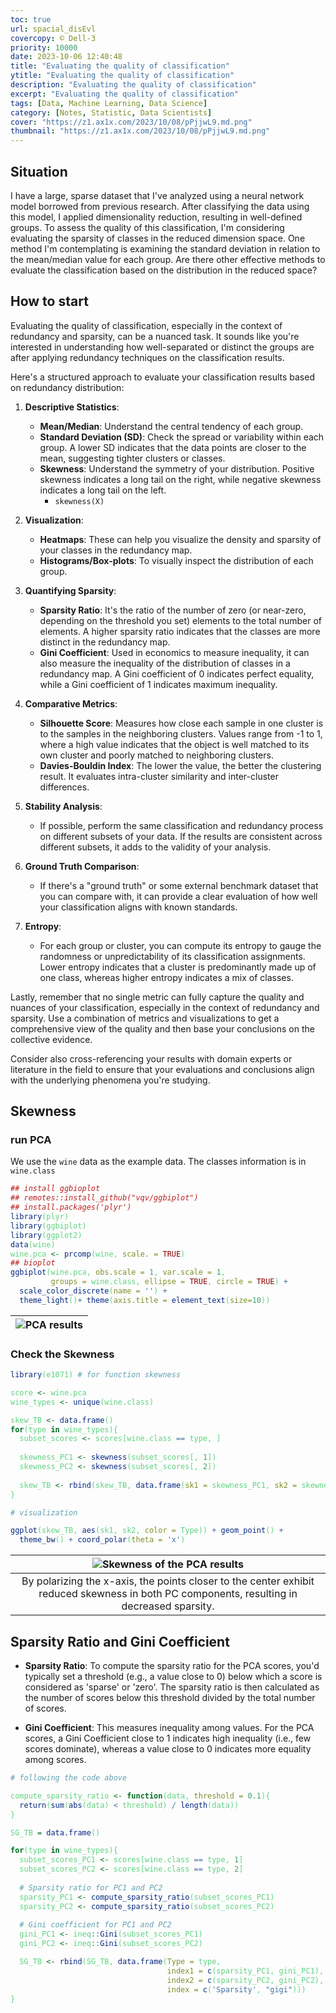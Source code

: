 ```yaml
---
toc: true
url: spacial_disEvl
covercopy: © Dell-3
priority: 10000
date: 2023-10-06 12:40:48
title: "Evaluating the quality of classification"
ytitle: "Evaluating the quality of classification"
description: "Evaluating the quality of classification"
excerpt: "Evaluating the quality of classification"
tags: [Data, Machine Learning, Data Science]
category: [Notes, Statistic, Data Scientists]
cover: "https://z1.ax1x.com/2023/10/08/pPjjwL9.md.png"
thumbnail: "https://z1.ax1x.com/2023/10/08/pPjjwL9.md.png"
---
```


## Situation

I have a large, sparse dataset that I've analyzed using a neural network model borrowed from previous research. After classifying the data using this model, I applied dimensionality reduction, resulting in well-defined groups. To assess the quality of this classification, I'm considering evaluating the sparsity of classes in the reduced dimension space. One method I'm contemplating is examining the standard deviation in relation to the mean/median value for each group. Are there other effective methods to evaluate the classification based on the distribution in the reduced space?

## How to start

Evaluating the quality of classification, especially in the context of redundancy and sparsity, can be a nuanced task. It sounds like you're interested in understanding how well-separated or distinct the groups are after applying redundancy techniques on the classification results.

Here's a structured approach to evaluate your classification results based on redundancy distribution:

1. **Descriptive Statistics**:
    * **Mean/Median**: Understand the central tendency of each group.
    * **Standard Deviation (SD)**: Check the spread or variability within each group. A lower SD indicates that the data points are closer to the mean, suggesting tighter clusters or classes.
    * **Skewness**: Understand the symmetry of your distribution. Positive skewness indicates a long tail on the right, while negative skewness indicates a long tail on the left.
      - `skewness(X)`

2. **Visualization**:
    * **Heatmaps**: These can help you visualize the density and sparsity of your classes in the redundancy map.
    * **Histograms/Box-plots**: To visually inspect the distribution of each group.

3. **Quantifying Sparsity**:
    * **Sparsity Ratio**: It's the ratio of the number of zero (or near-zero, depending on the threshold you set) elements to the total number of elements. A higher sparsity ratio indicates that the classes are more distinct in the redundancy map.
    * **Gini Coefficient**: Used in economics to measure inequality, it can also measure the inequality of the distribution of classes in a redundancy map. A Gini coefficient of 0 indicates perfect equality, while a Gini coefficient of 1 indicates maximum inequality.

4. **Comparative Metrics**:
    * **Silhouette Score**: Measures how close each sample in one cluster is to the samples in the neighboring clusters. Values range from -1 to 1, where a high value indicates that the object is well matched to its own cluster and poorly matched to neighboring clusters.
    * **Davies-Bouldin Index**: The lower the value, the better the clustering result. It evaluates intra-cluster similarity and inter-cluster differences.

5. **Stability Analysis**:
    * If possible, perform the same classification and redundancy process on different subsets of your data. If the results are consistent across different subsets, it adds to the validity of your analysis.

6. **Ground Truth Comparison**:
    * If there's a "ground truth" or some external benchmark dataset that you can compare with, it can provide a clear evaluation of how well your classification aligns with known standards.

7. **Entropy**: 
    * For each group or cluster, you can compute its entropy to gauge the randomness or unpredictability of its classification assignments. Lower entropy indicates that a cluster is predominantly made up of one class, whereas higher entropy indicates a mix of classes.

Lastly, remember that no single metric can fully capture the quality and nuances of your classification, especially in the context of redundancy and sparsity. Use a combination of metrics and visualizations to get a comprehensive view of the quality and then base your conclusions on the collective evidence.

Consider also cross-referencing your results with domain experts or literature in the field to ensure that your evaluations and conclusions align with the underlying phenomena you're studying.


## Skewness

### run PCA
We use the `wine` data as the example data. The classes information is in `wine.class`

```r
## install ggbioplot
## remotes::install_github("vqv/ggbiplot")
## install.packages('plyr')
library(plyr)
library(ggbiplot)
library(ggplot2)
data(wine)
wine.pca <- prcomp(wine, scale. = TRUE)
## bioplot
ggbiplot(wine.pca, obs.scale = 1, var.scale = 1,
         groups = wine.class, ellipse = TRUE, circle = TRUE) +
  scale_color_discrete(name = '') +
  theme_light()+ theme(axis.title = element_text(size=10))
```

|![PCA results](https://s1.ax1x.com/2020/06/20/NlbAKJ.png)|
|:-:|

### Check the Skewness

```r
library(e1071) # for function skewness

score <- wine.pca
wine_types <- unique(wine.class)

skew_TB <- data.frame()
for(type in wine_types){
  subset_scores <- scores[wine.class == type, ]
  
  skewness_PC1 <- skewness(subset_scores[, 1])
  skewness_PC2 <- skewness(subset_scores[, 2])
  
  skew_TB <- rbind(skew_TB, data.frame(sk1 = skewness_PC1, sk2 = skewness_PC2, Type = type))
}

# visualization

ggplot(skew_TB, aes(sk1, sk2, color = Type)) + geom_point() + 
  theme_bw() + coord_polar(theta = 'x')

```

|![Skewness of the PCA results](https://z1.ax1x.com/2023/10/07/pPjV71s.png)|
|:-:|
|By polarizing the x-axis, the points closer to the center exhibit reduced skewness in both PC components, resulting in decreased sparsity.|


## Sparsity Ratio and Gini Coefficient

- **Sparsity Ratio**: To compute the sparsity ratio for the PCA scores, you'd typically set a threshold (e.g., a value close to 0) below which a score is considered as 'sparse' or 'zero'. The sparsity ratio is then calculated as the number of scores below this threshold divided by the total number of scores.

- **Gini Coefficient**: This measures inequality among values. For the PCA scores, a Gini Coefficient close to 1 indicates high inequality (i.e., few scores dominate), whereas a value close to 0 indicates more equality among scores.

```r
# following the code above

compute_sparsity_ratio <- function(data, threshold = 0.1){
  return(sum(abs(data) < threshold) / length(data))
}

SG_TB = data.frame()

for(type in wine_types){
  subset_scores_PC1 <- scores[wine.class == type, 1]
  subset_scores_PC2 <- scores[wine.class == type, 2]
  
  # Sparsity ratio for PC1 and PC2
  sparsity_PC1 <- compute_sparsity_ratio(subset_scores_PC1)
  sparsity_PC2 <- compute_sparsity_ratio(subset_scores_PC2)
  
  # Gini coefficient for PC1 and PC2
  gini_PC1 <- ineq::Gini(subset_scores_PC1)
  gini_PC2 <- ineq::Gini(subset_scores_PC2)

  SG_TB <- rbind(SG_TB, data.frame(Type = type, 
                                   index1 = c(sparsity_PC1, gini_PC1),
                                   index2 = c(sparsity_PC2, gini_PC2),
                                   index = c('Sparsity', "gigi")))
}
```

<style>
pre {
  background-color:#38393d;
  color: #5fd381;
}
</style>
